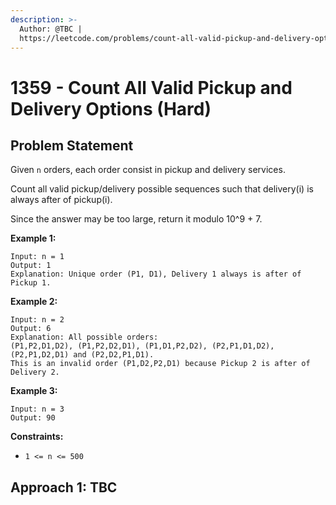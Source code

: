 ```yaml
---
description: >-
  Author: @TBC |
  https://leetcode.com/problems/count-all-valid-pickup-and-delivery-options/
---
```


# 1359 - Count All Valid Pickup and Delivery Options (Hard)

## Problem Statement

Given `n` orders, each order consist in pickup and delivery services.&#x20;

Count all valid pickup/delivery possible sequences such that delivery(i) is always after of pickup(i).&#x20;

Since the answer may be too large, return it modulo 10^9 + 7.

**Example 1:**

```
Input: n = 1
Output: 1
Explanation: Unique order (P1, D1), Delivery 1 always is after of Pickup 1.
```

**Example 2:**

```
Input: n = 2
Output: 6
Explanation: All possible orders: 
(P1,P2,D1,D2), (P1,P2,D2,D1), (P1,D1,P2,D2), (P2,P1,D1,D2), (P2,P1,D2,D1) and (P2,D2,P1,D1).
This is an invalid order (P1,D2,P2,D1) because Pickup 2 is after of Delivery 2.
```

**Example 3:**

```
Input: n = 3
Output: 90
```

**Constraints:**

* `1 <= n <= 500`

## Approach 1: TBC
